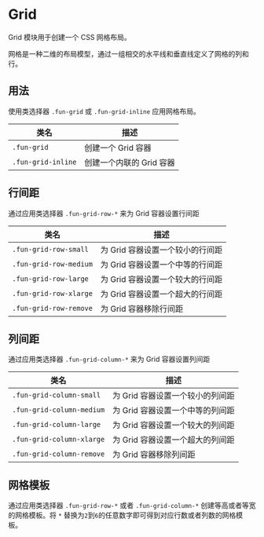 # Grid

Grid 模块用于创建一个 CSS 网格布局。

网格是一种二维的布局模型，通过一组相交的水平线和垂直线定义了网格的列和行。

## 用法

使用类选择器 `.fun-grid` 或 `.fun-grid-inline` 应用网格布局。

| 类名               | 描述                     |
| ------------------ | ------------------------ |
| `.fun-grid`        | 创建一个 Grid 容器       |
| `.fun-grid-inline` | 创建一个内联的 Grid 容器 |

## 行间距

通过应用类选择器 `.fun-grid-row-*` 来为 Grid 容器设置行间距

| 类名                   | 描述                             |
| ---------------------- | -------------------------------- |
| `.fun-grid-row-small`  | 为 Grid 容器设置一个较小的行间距 |
| `.fun-grid-row-medium` | 为 Grid 容器设置一个中等的行间距 |
| `.fun-grid-row-large`  | 为 Grid 容器设置一个较大的行间距 |
| `.fun-grid-row-xlarge` | 为 Grid 容器设置一个超大的行间距 |
| `.fun-grid-row-remove` | 为 Grid 容器移除行间距           |

## 列间距

通过应用类选择器 `.fun-grid-column-*` 来为 Grid 容器设置列间距

| 类名                      | 描述                             |
| ------------------------- | -------------------------------- |
| `.fun-grid-column-small`  | 为 Grid 容器设置一个较小的列间距 |
| `.fun-grid-column-medium` | 为 Grid 容器设置一个中等的列间距 |
| `.fun-grid-column-large`  | 为 Grid 容器设置一个较大的列间距 |
| `.fun-grid-column-xlarge` | 为 Grid 容器设置一个超大的列间距 |
| `.fun-grid-column-remove` | 为 Grid 容器移除列间距           |

## 网格模板

通过应用类选择器 `.fun-grid-row-*` 或者 `.fun-grid-column-*` 创建等高或者等宽的网格模板。将 `*` 替换为`2`到`6`的任意数字即可得到对应行数或者列数的网格模板。
